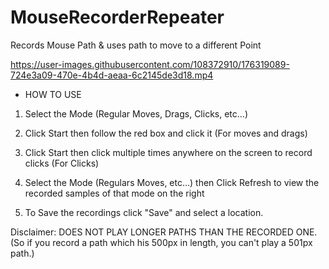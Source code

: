 # MouseRecorderRepeater
Records Mouse Path &amp; uses path to move to a different Point

https://user-images.githubusercontent.com/108372910/176319089-724e3a09-470e-4b4d-aeaa-6c2145de3d18.mp4


* HOW TO USE

1) Select the Mode (Regular Moves, Drags, Clicks, etc...)

2) Click Start then follow the red box and click it (For moves and drags)

2) Click Start then click multiple times anywhere on the screen to record clicks (For Clicks)

3) Select the Mode (Regulars Moves, etc...) then Click Refresh to view the recorded samples of that mode on the right

4) To Save the recordings click "Save" and select a location.


Disclaimer: DOES NOT PLAY LONGER PATHS THAN THE RECORDED ONE. (So if you record a path which his 500px in length, you can't play a 501px path.)

